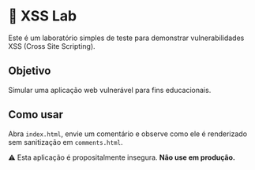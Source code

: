 # 🧪 XSS Lab
Este é um laboratório simples de teste para demonstrar vulnerabilidades XSS (Cross Site Scripting).

## Objetivo
Simular uma aplicação web vulnerável para fins educacionais.

## Como usar
Abra `index.html`, envie um comentário e observe como ele é renderizado sem sanitização em `comments.html`.

⚠️ Esta aplicação é propositalmente insegura. **Não use em produção.**